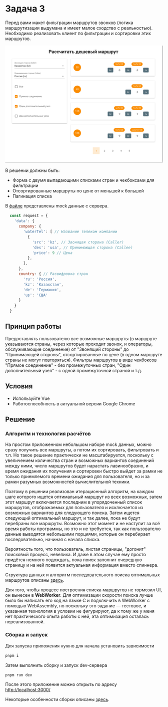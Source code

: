 # Задача 3

Перед вами макет фильтрации маршрутов звонков (логика маршрутизации выдумана и имеет малое сходство с реальностью). Необходимо реализовать клиент по фильтрации и сортировки этих маршрутов.

![Layout](./.idea/layout.png)

В решении должны быть:

- Форма с двумя выпадающими списками стран и чекбоксами для фильтрации
- Отсортированные маршруты по цене от меньшей к большей
- Пагинация списка

В [файле](./data/call-paths.json) представлены mock данные с сервера.

```js
  const request = {
    'data': {
      company: {
        'waterTel': [ // Название телеком компании
          {
            'src': 'kz', // Звонящая сторона (Caller)
            'des': 'usa', // Принимающая сторона (Callee)
            'price': 9 // Цена
          },
        ],
      },
      country: { // Расшифровка стран
        'ru': 'Россия',
        'kz': 'Казахстан',
        'de': 'Германия',
        'us': 'США'
      }
    }
  }
```

## Принцип работы

Предоставлять пользователю все возможные маршруты (в маршруте указываются страны, через которые проходит звонок, и операторы, обслуживающие соединение) от "Звонящий стороны" до "Принимающей стороны", отсортированные по цене (в одном маршруте страны не могут повторяться). Фильтры маршрутов в виде чекбоксов "Прямое соединение" - без промежуточных стран, "Один дополнительный узел" - с одной промежуточной страной и т.д.

## Условия

- Используйте Vue
- Работоспособность в актуальной версии Google Chrome

## Решение

### Алгоритм и технология расчётов

На простом приложенном небольшом наборе mock данных, можно сразу получить все маршруты, а потом их сортировать, фильтровать и т.п. Но такое решение практически не масштабируется, поскольку с увеличением количества стран и возможных вариантов соединений между ними, число маршрутов будет нарастать лавинообразно, и время ожидания их получения и сортировки быстро выйдет за рамки не только приемлемого времени ожидания для пользователя, но и за рамки разумных возможностей вычислительной техники.

Поэтому в решении реализован итерационный алгоритм, на каждом шаге которого ищется оптимальный маршрут из всех возможных, затем этот маршрут включается последним в упорядоченный список маршрутов, отображаемых для пользователя и исключается из возможных вариантов для следующего поиска. Затем ищется следующий оптимальный маршрут, и так далее, пока не будут перебраны все маршруты. Возможно этот момент и не наступит за всё время работы программы, но это и не требуется, так как пользователю данные выводятся небольшими порциями, которые он перебирает последовательно, начиная с начала списка.

Вероятность того, что пользователь, листая страницы, "догонит" поисковый процесс, невелика. И даже в этом случае ему просто придётся немного подождать, пока поиск заполнит очередную страницу и на ней появится актуальная информация вместо спиннера.

Структура данных и алгоритм последовательного поиска оптимальных маршрутов описаны [здесь](./src/data/readme.md).

Для того, чтобы процесс построения списка маршрутов не тормозил UI, он вынесен в **WebWorker**. Для оптимизации скорости поиска лучше было бы написать его код на языке C и подключить в WebWorker с помощью WebAssembly, но поскольку это задание — тестовое, и указанная технология в условии не фигурируют, да к тому же у меня нет практического опыта работы с ней, эта оптимизация осталась нереализованной.

### Сборка и запуск

Для запуска приложения нужно для начала установить зависимости

```bash
pnpm i
```

Затем выполнить сборку и запуск dev-сервера

```bash
pnpm run dev
```

После этого приложение можно открыть по адресу [http://localhost:3000/](http://localhost:3000/)

Некоторые особенности сборки описаны [здесь](./src/components/README.md).
